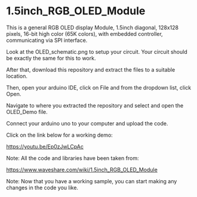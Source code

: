 # 1.5inch_RGB_OLED_Module

This is a general RGB OLED display Module, 1.5inch diagonal, 128x128 pixels, 16-bit high color (65K colors), with embedded controller, communicating via SPI interface.

Look at the OLED_schematic.png to setup your circuit. Your circuit should be exactly the same for this to work. 

After that, download this repository and extract the files to a suitable location.

Then, open your arduino IDE, click on File and from the dropdown list, click Open.

Navigate to where you extracted the repository and select and open the OLED_Demo file.

Connect your arduino uno to your computer and upload the code. 


Click on the link below for a working demo: 

https://youtu.be/Ep0zJwLCpAc


Note: All the code and libraries have been taken from:

https://www.waveshare.com/wiki/1.5inch_RGB_OLED_Module


Note: Now that you have a working sample, you can start making any changes in the code you like.

